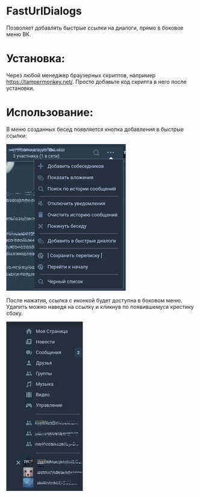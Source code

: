 # FastUrlDialogs
Позволяет добавлять быстрые ссылки на диалоги, прямо в боковое меню ВК.

# Установка:
Через любой менеджер браузерных скриптов, например https://tampermonkey.net/.
Просто добавьте код скрипта в него после установки.

# Использование:
В меню созданных бесед появляется кнопка добавления в быстрые ссылки:

![иконка добавлениея в ЧС](https://raw.githubusercontent.com/misterzym/vkFastDialog/master/help/button.jpg)

После нажатия, ссылка с иконкой будет доступна в боковом меню. Удалить можно наведя на ссылку и кликнув по появившемуся крестику сбоку.

![иконка добавлениея в ЧС](https://raw.githubusercontent.com/misterzym/vkFastDialog/master/help/remove.jpg)


